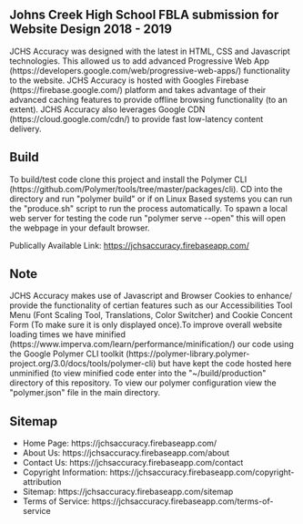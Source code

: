 <h2>Johns Creek High School FBLA submission for Website Design 2018 - 2019</h2>JCHS Accuracy was designed with the latest in HTML, CSS and Javascript technologies. This allowed us to add advanced Progressive Web App (https://developers.google.com/web/progressive-web-apps/) functionality to the website. JCHS Accuracy is hosted with Googles Firebase (https://firebase.google.com/) platform and takes advantage of their advanced caching features to provide offline browsing functionality (to an extent). JCHS Accuracy also leverages Google CDN (https://cloud.google.com/cdn/) to provide fast low-latency content delivery. 

<h2>Build</h2> To build/test code clone this project and install the Polymer CLI (https://github.com/Polymer/tools/tree/master/packages/cli). CD into the directory and run "polymer build" or if on Linux Based systems you can run the "produce.sh" script to run the process automatically. To spawn a local web server for testing the code run "polymer serve --open" this will open the webpage in your default browser.

Publically Available Link: https://jchsaccuracy.firebaseapp.com/

<h2>Note</h2> JCHS Accuracy makes use of Javascript and Browser Cookies to enhance/ provide the functionality of certian features such as our Accessibilities Tool Menu (Font Scaling Tool, Translations, Color Switcher) and Cookie Concent Form (To make sure it is only displayed once).To improve overall website loading times we have minified (https://www.imperva.com/learn/performance/minification/) our code using the Google Polymer CLI toolkit (https://polymer-library.polymer-project.org/3.0/docs/tools/polymer-cli) but have kept the code hosted here unminified (to view minified code enter into the "~/build/production" directory of this repository. To view our polymer configuration view the "polymer.json" file in the main directory.

<h2>Sitemap</h2>
<ul>
  <li>Home Page: https://jchsaccuracy.firebaseapp.com/</li>
  <li>About Us: https://jchsaccuracy.firebaseapp.com/about</li>
<li>Contact Us: https://jchsaccuracy.firebaseapp.com/contact</li>
<li>Copyright Information: https://jchsaccuracy.firebaseapp.com/copyright-attribution</li>
<li>Sitemap: https://jchsaccuracy.firebaseapp.com/sitemap</li>
<li>Terms of Service: https://jchsaccuracy.firebaseapp.com/terms-of-service</li>
 </ul>
